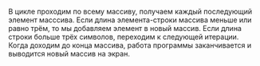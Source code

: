 В цикле проходим по всему массиву, получаем каждый последующий элемент масссива.
Если длина элемента-строки массива меньше или равно трём, то мы добавляем элемент в новый массив.
Если длина строки больше трёх символов, переходим  к следующей итерации.
Когда доходим до конца массива, работа программы заканчивается и выводится новый массив на экран.
